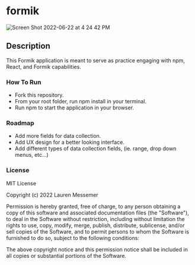 # formik


![Screen Shot 2022-06-22 at 4 24 42 PM](https://user-images.githubusercontent.com/70284444/175141262-519e5999-b33c-493f-a363-232bc5a8c200.png)


## Description

This Formik application is meant to serve as practice engaging with npm, React, and Formik capabilities.

### How To Run

- Fork this repository.
- From your root folder, run npm install in your terminal.
- Run npm to start the application in your browser.

### Roadmap

- Add more fields for data collection.
- Add UX design for a better looking interface.
- Add different types of data collection fields, (ie. range, drop down menus, etc...)

### License

MIT License

Copyright (c) 2022 Lauren Messemer

Permission is hereby granted, free of charge, to any person obtaining a copy of this software and associated documentation files (the "Software"), to deal in the Software without restriction, including without limitation the rights to use, copy, modify, merge, publish, distribute, sublicense, and/or sell copies of the Software, and to permit persons to whom the Software is furnished to do so, subject to the following conditions:

The above copyright notice and this permission notice shall be included in all copies or substantial portions of the Software.
